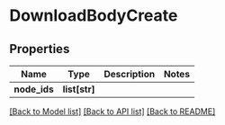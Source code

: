 # DownloadBodyCreate

## Properties
Name | Type | Description | Notes
------------ | ------------- | ------------- | -------------
**node_ids** | **list[str]** |  | 

[[Back to Model list]](../README.md#documentation-for-models) [[Back to API list]](../README.md#documentation-for-api-endpoints) [[Back to README]](../README.md)


